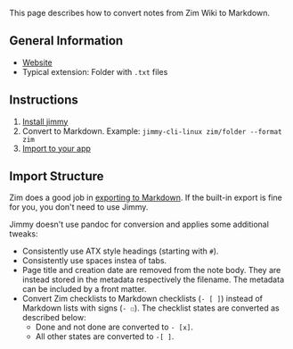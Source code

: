This page describes how to convert notes from Zim Wiki to Markdown.

## General Information

- [Website](https://zim-wiki.org/)
- Typical extension: Folder with `.txt` files

## Instructions

1. [Install jimmy](../index.md#installation)
2. Convert to Markdown. Example: `jimmy-cli-linux zim/folder --format zim`
3. [Import to your app](../import_instructions.md)

## Import Structure

Zim does a good job in [exporting to Markdown](https://zim-wiki.org/manual/Help/Export.html). If the built-in export is fine for you, you don't need to use Jimmy.

Jimmy doesn't use pandoc for conversion and applies some additional tweaks:

- Consistently use ATX style headings (starting with `#`).
- Consistently use spaces instea of tabs.
- Page title and creation date are removed from the note body. They are instead stored in the metadata respectively the filename. The metadata can be included by a front matter.
- Convert Zim checklists to Markdown checklists (`- [ ]`) instead of Markdown lists with signs (`- ☐`). The checklist states are converted as described below:
    - Done and not done are converted to `- [x]`.
    - All other states are converted to `-[ ]`.
